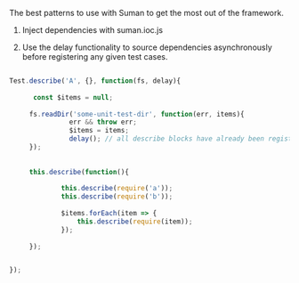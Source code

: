 

The best patterns to use with Suman to get the most out of the framework.


1. Inject dependencies with suman.ioc.js



2. Use the delay functionality to source dependencies asynchronously before registering any given test cases.

```js

Test.describe('A', {}, function(fs, delay){
  
      const $items = null;
  
     fs.readDir('some-unit-test-dir', function(err, items){
               err && throw err;
               $items = items;
               delay(); // all describe blocks have already been registered, and now we execute their respective callbacks
     });
     
     
     this.describe(function(){
     
             this.describe(require('a'));
             this.describe(require('b'));
             
             $items.forEach(item => {
                 this.describe(require(item));
             });
     
     });


});

```